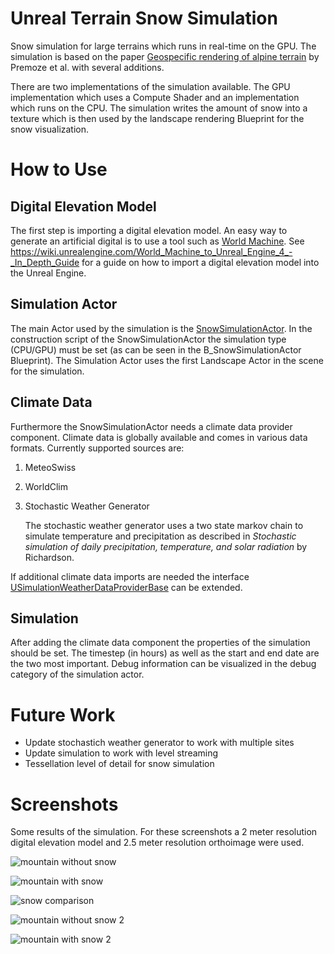 # Unreal Terrain Snow Simulation
Snow simulation for large terrains which runs in real-time on the GPU. The simulation is based on the paper [Geospecific rendering of alpine terrain](https://www.cs.utah.edu/~thompson/publications/Premoze:1999:GRA.pdf) by Premoze et al. with several additions.

There are two implementations of the simulation available. The GPU implementation which uses a Compute Shader and an implementation which runs on the CPU. The simulation writes the amount of snow into a texture which is then used by the landscape rendering Blueprint for the snow visualization.

# How to Use

## Digital Elevation Model

The first step is importing a digital elevation model. An easy way to generate an artificial digital is to use a tool such as [World Machine](http://www.world-machine.com/). See https://wiki.unrealengine.com/World_Machine_to_Unreal_Engine_4_-_In_Depth_Guide for a guide on how to import a digital elevation model into the Unreal Engine.

## Simulation Actor

The main Actor used by the simulation is the [SnowSimulationActor](https://github.com/bneukom/snowsimulation/blob/master/Source/SnowSimulation/Simulation/SnowSimulationActor.cpp).
In the construction script of the SnowSimulationActor the simulation type (CPU/GPU) must be set (as can be seen in the B_SnowSimulationActor Blueprint). The Simulation Actor uses the first Landscape Actor in the scene for the simulation.

## Climate Data

Furthermore the SnowSimulationActor needs a climate data provider component. Climate data is globally available and comes in various data formats. Currently supported sources are:

1. MeteoSwiss
2. WorldClim
3. Stochastic Weather Generator

   The stochastic weather generator uses a two state markov chain to simulate temperature and precipitation as described in *Stochastic simulation of daily precipitation, temperature, and solar radiation* by Richardson.

If additional climate data imports are needed the interface [USimulationWeatherDataProviderBase](https://github.com/bneukom/snowsimulation/blob/master/Source/SnowSimulation/Simulation/Data/SimulationWeatherDataProviderBase.h) can be extended.

## Simulation

After adding the climate data component the properties of the simulation should be set. The timestep (in hours) as well as the start and end date are the two most important. Debug information can be visualized in the debug category of the simulation actor.

# Future Work

- Update stochastich weather generator to work with multiple sites
- Update simulation to work with level streaming
- Tessellation level of detail for snow simulation

# Screenshots

Some results of the simulation. For these screenshots a 2 meter resolution digital elevation model and 2.5 meter resolution orthoimage were used.

![mountain without snow](http://i.imgur.com/zj4JuEZ.jpg)

![mountain with snow](http://i.imgur.com/hJl4aBN.jpg)

![snow comparison](http://i.imgur.com/fou2hOm.jpg)

![mountain without snow 2](http://i.imgur.com/cHsONvN.jpg)

![mountain with snow 2](http://i.imgur.com/PVhWQIK.jpg)
